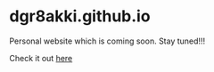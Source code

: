 # dgr8akki.github.io
Personal website which is coming soon.
Stay tuned!!!

Check it out [here](https://dgr8akki.github.io)
